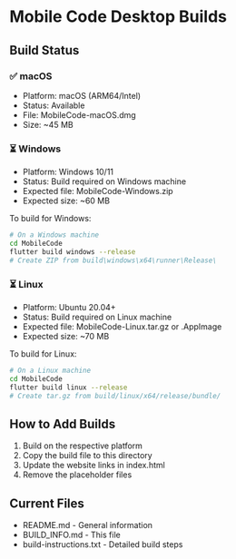 # Mobile Code Desktop Builds

## Build Status

### ✅ macOS
- Platform: macOS (ARM64/Intel)
- Status: Available
- File: MobileCode-macOS.dmg
- Size: ~45 MB

### ⏳ Windows
- Platform: Windows 10/11
- Status: Build required on Windows machine
- Expected file: MobileCode-Windows.zip
- Expected size: ~60 MB

To build for Windows:
```bash
# On a Windows machine
cd MobileCode
flutter build windows --release
# Create ZIP from build\windows\x64\runner\Release\
```

### ⏳ Linux
- Platform: Ubuntu 20.04+
- Status: Build required on Linux machine
- Expected file: MobileCode-Linux.tar.gz or .AppImage
- Expected size: ~70 MB

To build for Linux:
```bash
# On a Linux machine
cd MobileCode
flutter build linux --release
# Create tar.gz from build/linux/x64/release/bundle/
```

## How to Add Builds

1. Build on the respective platform
2. Copy the build file to this directory
3. Update the website links in index.html
4. Remove the placeholder files

## Current Files
- README.md - General information
- BUILD_INFO.md - This file
- build-instructions.txt - Detailed build steps